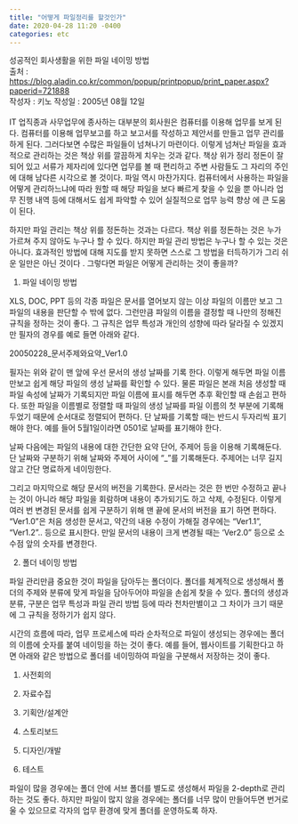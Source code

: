 ```yaml
---
title: "어떻게 파일정리를 할것인가"
date: 2020-04-28 11:20 -0400
categories: etc
---
```




성공적인 회사생활을 위한 파일 네이밍 방법<br>
출처 : https://blog.aladin.co.kr/common/popup/printpopup/print_paper.aspx?paperid=721888<br>
작성자 : 키노    작성일 : 2005년 08월 12일<br>
<br>
IT 업직종과 사무업무에 종사하는 대부분의 회사원은 컴퓨터를 이용해 업무를 보게 된다. 컴퓨터를 이용해 업무보고를 하고 보고서를 작성하고 제안서를 만들고 업무 관리를 하게 된다. 그러다보면 수많은 파일들이 넘쳐나기 마련이다. 이렇게 넘쳐난 파일을 효과적으로 관리하는 것은 책상 위를 깔끔하게 치우는 것과 같다. 책상 위가 정리 정돈이 잘 되어 있고 서류가 제자리에 있다면 업무를 볼 때 편리하고 주변 사람들도 그 자리의 주인에 대해 남다른 시각으로 볼 것이다. 파일 역시 마찬가지다. 컴퓨터에서 사용하는 파일을 어떻게 관리하느냐에 따라 원할 때 해당 파일을 보다 빠르게 찾을 수 있을 뿐 아니라 업무 진행 내역 등에 대해서도 쉽게 파악할 수 있어 실질적으로 업무 능력 향상 에 큰 도움이 된다.

하지만 파일 관리는 책상 위를 정돈하는 것과는 다르다. 책상 위를 정돈하는 것은 누가 가르쳐 주지 않아도 누구나 할 수 있다. 하지만 파일 관리 방법은 누구나 할 수 있는 것은 아니다. 효과적인 방법에 대해 지도를 받지 못하면 스스로 그 방법을 터득하기가 그리 쉬운 일만은 아닌 것이다 . 그렇다면 파일은 어떻게 관리하는 것이 좋을까?

1. 파일 네이밍 방법

XLS, DOC, PPT 등의 각종 파일은 문서를 열어보지 않는 이상 파일의 이름만 보고 그 파일의 내용을 판단할 수 밖에 없다. 그런만큼 파일의 이름을 결정할 때 나만의 정해진 규칙을 정하는 것이 좋다. 그 규칙은 업무 특성과 개인의 성향에 따라 달라질 수 있겠지만 필자의 경우를 예로 들면 아래와 같다.

20050228_문서주제와요약_Ver1.0

필자는 위와 같이 맨 앞에 우선 문서의 생성 날짜를 기록 한다. 이렇게 해두면 파일 이름만보고 쉽게 해당 파일의 생성 날짜를 확인할 수 있다. 물론 파일은 본래 처음 생성할 때 파일 속성에 날짜가 기록되지만 파일 이름에 표시를 해두면 추후 확인할 때 손쉽고 편하다. 또한 파일을 이름별로 정렬할 때 파일의 생성 날짜를 파일 이름의 첫 부분에 기록해두었기 때문에 순서대로 정렬되어 편하다. 단 날짜를 기록할 때는 반드시 두자리씩 표기해야 한다. 예를 들어 5월1일이라면 0501로 날짜를 표기해야 한다.

날짜 다음에는 파일의 내용에 대한 간단한 요약 단어, 주제어 등을 이용해 기록해둔다. 단 날짜와 구분하기 위해 날짜와 주제어 사이에 “_”를 기록해둔다. 주제어는 너무 길지 않고 간단 명료하게 네이밍한다.

그리고 마지막으로 해당 문서의 버전을 기록한다. 문서라는 것은 한 번만 수정하고 끝나는 것이 아니라 해당 파일을 회람하며 내용이 추가되기도 하고 삭제, 수정된다. 이렇게 여러 번 변경된 문서를 쉽게 구분하기 위해 맨 끝에 문서의 버전을 표기 하면 편하다. “Ver1.0”은 처음 생성한 문서고, 약간의 내용 수정이 가해질 경우에는 “Ver1.1”, “Ver1.2”.. 등으로 표시한다. 만일 문서의 내용이 크게 변경될 때는 ‘Ver2.0” 등으로 소수점 앞의 숫자를 변경한다.

2. 폴더 네이밍 방법

파일 관리만큼 중요한 것이 파일을 담아두는 폴더이다. 폴더를 체계적으로 생성해서 폴더의 주제와 분류에 맞게 파일을 담아두어야 파일을 손쉽게 찾을 수 있다. 폴더의 생성과 분류, 구분은 업무 특성과 파일 관리 방법 등에 따라 천차만별이고 그 차이가 크기 때문에 그 규칙을 정하기가 쉽지 않다.

시간의 흐름에 따라, 업무 프로세스에 따라 순차적으로 파일이 생성되는 경우에는 폴더의 이름에 숫자를 붙여 네이밍을 하는 것이 좋다. 예를 들어, 웹사이트를 기획한다고 하면 아래와 같은 방법으로 폴더를 네이밍하여 파일을 구분해서 저장하는 것이 좋다.

01. 사전회의

02. 자료수집

03. 기획안/설계안

04. 스토리보드

05. 디자인/개발

06. 테스트

파일이 많을 경우에는 폴더 안에 서브 폴더를 별도로 생성해서 파일을 2-depth로 관리 하는 것도 좋다. 하지만 파일이 많지 않을 경우에는 폴더를 너무 많이 만들어두면 번거로울 수 있으므로 각자의 업무 환경에 맞게 폴더를 운영하도록 하자.
